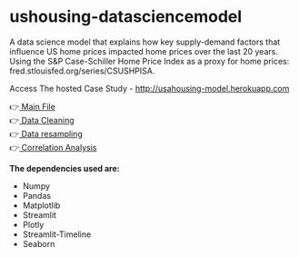 # ushousing-datasciencemodel
 A data science model that explains how key supply-demand factors that influence US home prices impacted home prices over the last 20 years. Using the S&P Case-Schiller Home Price Index as a proxy for home prices: fred.stlouisfed.org/series/CSUSHPISA.
 
Access The hosted Case Study - http://usahousing-model.herokuapp.com
 
 👉<a href = "https://github.com/rishitsaraf/ushousing-datasciencemodel/blob/main/main.py"> Main File </a> <br>
 👉<a href = "https://github.com/rishitsaraf/ushousing-datasciencemodel/blob/main/data/data_cleaning.ipynb"> Data Cleaning </a> <br>
 👉<a href = "https://github.com/rishitsaraf/ushousing-datasciencemodel/blob/main/data/data_resampling.ipynb"> Data resampling </a> <br>
 👉<a href = "https://github.com/rishitsaraf/ushousing-datasciencemodel/blob/main/3.ipynb"> Correlation Analysis </a>
 
<b> The dependencies used are: </b>
<ul>
   <li> Numpy </li>
   <li> Pandas </li>
   <li> Matplotlib </li>
   <li> Streamlit </li>
   <li> Plotly </li>
   <li> Streamlit-Timeline </li>
   <li> Seaborn </li>
</ul>

 
